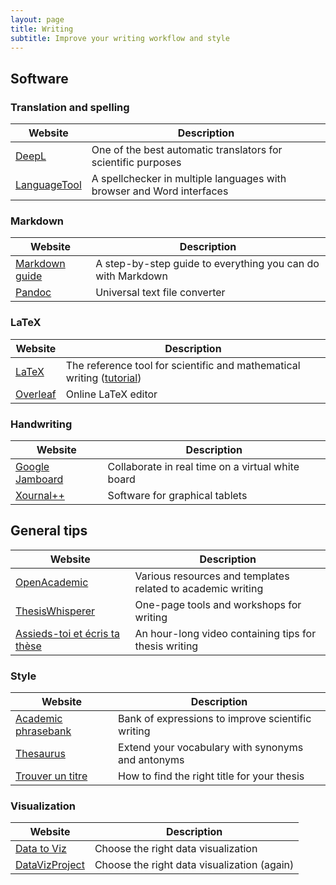 ```yaml
---
layout: page
title: Writing
subtitle: Improve your writing workflow and style
---
```


## Software

### Translation and spelling

| Website                                     | Description                                                           |
| ------------------------------------------- | --------------------------------------------------------------------- |
| [DeepL](https://www.deepl.com/translator)   | One of the best automatic translators for scientific purposes         |
| [LanguageTool](https://languagetool.org/fr) | A spellchecker in multiple languages with browser and Word interfaces |

### Markdown

| Website                                          | Description                                                 |
| ------------------------------------------------ | ----------------------------------------------------------- |
| [Markdown guide](https://www.markdownguide.org/) | A step-by-step guide to everything you can do with Markdown |
| [Pandoc](https://pandoc.org/)                    | Universal text file converter                               |

### LaTeX

| Website                                 | Description                                                                                    |
| --------------------------------------- | ---------------------------------------------------------------------------------------------- |
| [LaTeX](https://www.latex-project.org/) | The reference tool for scientific and mathematical writing ([tutorial](../../tutorials/latex)) |
| [Overleaf](https://www.overleaf.com/)   | Online LaTeX editor                                                                            |

### Handwriting

| Website                                         | Description                                       |
| ----------------------------------------------- | ------------------------------------------------- |
| [Google Jamboard](https://jamboard.google.com/) | Collaborate in real time on a virtual white board |
| [Xournal++](https://xournalpp.github.io/)       | Software for graphical tablets                    |

## General tips

| Website                                                                             | Description                                                 |
| ----------------------------------------------------------------------------------- | ----------------------------------------------------------- |
| [OpenAcademic](https://www.oacommunity.org/resources)                               | Various resources and templates related to academic writing |
| [ThesisWhisperer](https://sites.google.com/site/twblacklinemasters/home?authuser=0) | One-page tools and workshops for writing                    |
| [Assieds-toi et écris ta thèse](https://www.youtube.com/watch?v=qbQ02vJkXQw)        | An hour-long video containing tips for thesis writing       |

### Style

| Website                                                                    | Description                                       |
| -------------------------------------------------------------------------- | ------------------------------------------------- |
| [Academic phrasebank](https://www.phrasebank.manchester.ac.uk/)            | Bank of expressions to improve scientific writing |
| [Thesaurus](https://www.thesaurus.com/)                                    | Extend your vocabulary with synonyms and antonyms |
| [Trouver un titre](https://reussirsathese.com/trouver-un-titre-a-sa-these) | How to find the right title for your thesis       |

### Visualization

| Website                                       | Description                                 |
| --------------------------------------------- | ------------------------------------------- |
| [Data to Viz](https://www.data-to-viz.com/)   | Choose the right data visualization         |
| [DataVizProject](https://datavizproject.com/) | Choose the right data visualization (again) |
